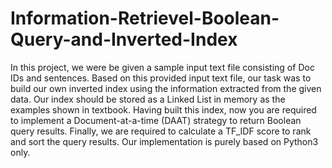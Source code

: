 # Information-Retrievel-Boolean-Query-and-Inverted-Index
In this project, we were be given a sample input text file consisting of Doc IDs and sentences. Based on this provided input text file, our task was to build our own inverted index using the information extracted from the given data. Our index should be stored as a Linked List in memory as the examples shown in textbook. Having built this index, now you are required to implement a Document-at-a-time (DAAT) strategy to return Boolean query results. Finally, we are required to calculate a TF_IDF score to rank and sort the query results. Our implementation is purely based on Python3 only. 
